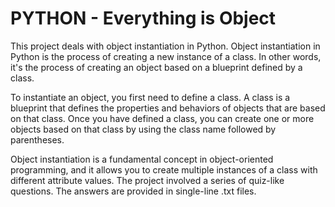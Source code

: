 # PYTHON - Everything is Object

This project deals with object instantiation in Python. Object instantiation in Python is the process of creating a new instance of a class. In other words, it's the process of creating an object based on a blueprint defined by a class.

To instantiate an object, you first need to define a class. A class is a blueprint that defines the properties and behaviors of objects that are based on that class. Once you have defined a class, you can create one or more objects based on that class by using the class name followed by parentheses.

Object instantiation is a fundamental concept in object-oriented programming, and it allows you to create multiple instances of a class with different attribute values.
The project involved a series of quiz-like questions. The answers are provided in single-line .txt files. 
